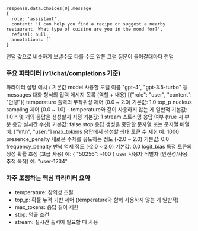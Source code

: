 ```JS
response.data.choices[0].message
{
  role: 'assistant',
  content: 'I can help you find a recipe or suggest a nearby restaurant. What type of cuisine are you in the mood for?',
  refusal: null,
  annotations: []
}
```

랜덤 값으로 비슷하게 보낼수도 다를 수도 암튼 그럼
질문이 들어갈대마다 랜덤

### 주요 파라미터 (v1/chat/completions 기준)

파라미터 설명 예시 / 기본값
model 사용할 모델 이름 "gpt-4", "gpt-3.5-turbo" 등
messages 대화 형식의 입력 메시지 목록 (역할 + 내용) [{"role": "user", "content": "안녕"}]
temperature 출력의 무작위성 제어 (0.0 ~ 2.0) 기본값: 1.0
top_p nucleus sampling 제어 (0.0 ~ 1.0) - temperature와 같이 사용하지 않는 게 일반적 기본값: 1.0
n 몇 개의 응답을 생성할지 지정 기본값: 1
stream 스트리밍 응답 여부 (true 시 부분 응답 실시간 수신) 기본값: false
stop 응답 생성을 중단할 문자열 또는 문자열 배열 예: ["\n\n", "user:"]
max_tokens 응답에서 생성할 최대 토큰 수 제한 예: 1000
presence_penalty 새로운 주제를 유도하는 정도 (-2.0 ~ 2.0) 기본값: 0.0
frequency_penalty 반복 억제 정도 (-2.0 ~ 2.0) 기본값: 0.0
logit_bias 특정 토큰의 생성 확률 조정 (고급 사용) 예: { "50256": -100 }
user 사용자 식별자 (안전성/사용 추적 목적) 예: "user-1234"

### 자주 조정하는 핵심 파라미터 요약

- temperature: 창의성 조절
- top_p: 확률 누적 기반 제어 (temperature와 함께 사용하지 않는 게 일반적)
- max_tokens: 응답 길이 제한
- stop: 멈출 조건
- stream: 실시간 출력이 필요할 때 사용
